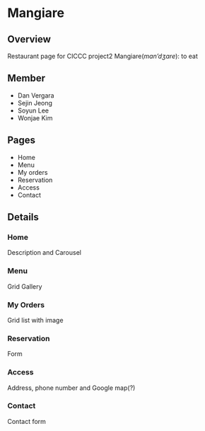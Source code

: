 # Mangiare

## Overview
Restaurant page for CICCC project2
Mangiare(*man’dʒare*): to eat

## Member
- Dan Vergara
- Sejin Jeong
- Soyun Lee
- Wonjae Kim

## Pages
- Home
- Menu
- My orders
- Reservation
- Access
- Contact

## Details

### Home
Description and Carousel

### Menu
Grid Gallery

### My Orders
Grid list with image

### Reservation
Form

### Access
Address, phone number and Google map(?)

### Contact
Contact form